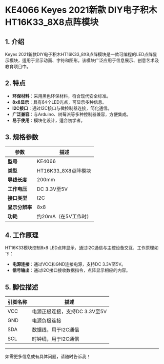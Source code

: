 
# KE4066 Keyes 2021新款 DIY电子积木 HT16K33_8X8点阵模块

## 1. 介绍

Keyes 2021新款DIY电子积木HT16K33_8X8点阵模块是一款可编程的LED点阵显示模块，适用于显示动画、字符和图形。该模块广泛应用于信息展示、创意艺术及教育项目中。

## 2. 特点

- **环保材料**：采用黑色环保材料，符合现代安全标准。
- **8x8显示**：具有64个LED光点，可显示多种信息。
- **I2C接口**：通过I2C接口与微控制器连接，简化通信。
- **广泛兼容**：与Arduino、树莓派等多种控制器兼容，方便集成。
- **易于使用**：模块化设计，适合初学者。

## 3. 规格参数

| 参数          | 描述                     |
|---------------|-------------------------|
| **型号**      | KE4066                  |
| **类型**      | HT16K33_8X8点阵模块     |
| **导线长度**  | 200mm                   |
| **工作电压**  | DC 3.3V至5V             |
| **接口类型**  | I2C                      |
| **显示分辨率**| 8x8                      |
| **功耗**      | 约20mA（在5V工作时）    |

## 4. 工作原理

HT16K33模块控制8x8 LED点阵显示，通过I2C通信与主控设备交互，工作原理如下：

- **电源连接**：通过VCC和GND连接电源，支持DC 3.3V至5V。
- **信号输出**：通过I2C接口接收数据指令，点阵显示相应的内容。

## 5. 脚位描述

| 引脚名称 | 描述                             |
|----------|----------------------------------|
| VCC      | 电源正极连接，支持DC 3.3V至5V    |
| GND      | 电源负极连接                     |
| SDA      | 数据线，用于I2C通信             |
| SCL      | 时钟线，用于I2C通信             |

---

如需更多信息或有具体问题，请随时告诉我！
